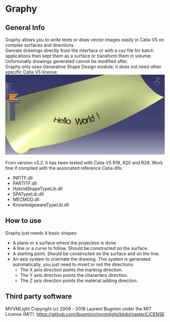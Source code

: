 # Graphy

## General Info
Graphy allows you to write texts or draw vector images easily in Catia V5 on complex surfaces and directions.<br />
Genrate drawings directly from the interface or with a csv file for batch applications then kept them as a surface or transform them in volume.<br />
Unfortunatly drawings generated cannot be modified after.<br />
Graphy only uses Generative Shape Design module; it does not need other specific Catia V5 license.<br />
![Hello World](/Images/Hello_World.png)

From version v3.2, it has been tested with Catia V5 R19, R20 and R28.
Work fine if compiled with the associated reference Catia dlls:
- INFITF.dll
- PARTITF.dll
- HybridShapeTypeLib.dll
- SPATypeLib.dll
- MECMOD.dll
- KnowledgewareTypeLib.dll


## How to use
Graphy just needs 4 basic shapes:
- A plane or a surface where the projection is done.
- A line or a curve to follow. Should be constructed on the surface.
- A starting point. Should be constructed on the surface and on the line.
- An axis system to orientate the drawing. This system is generated automatically, you just need to invert or not the directions:
  - The X axis direction points the marking direction.
  - The Y axis direction points the characters direction.
  - The Z axis direction points the material adding direction.



## Third party software

MVVMLight
Copyright (c) 2009 - 2018 Laurent Bugnion under the MIT License (MIT).
https://github.com/lbugnion/mvvmlight/blob/master/LICENSE
